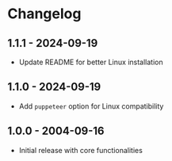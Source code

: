 # Changelog

## 1.1.1 - 2024-09-19

- Update README for better Linux installation

## 1.1.0 - 2024-09-19

- Add `puppeteer` option for Linux compatibility

## 1.0.0 - 2004-09-16

- Initial release with core functionalities